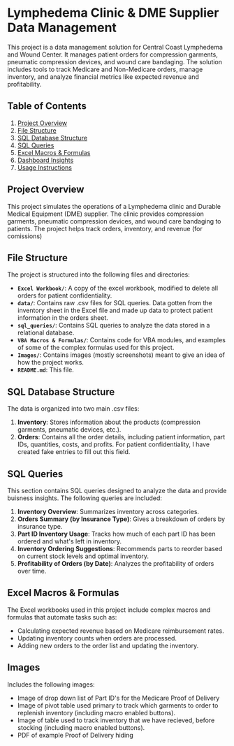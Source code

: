 # Lymphedema Clinic & DME Supplier Data Management

This project is a data management solution for Central Coast Lymphedema and Wound Center. It manages patient orders for compression garments, pneumatic compression devices, and wound care bandaging. The solution includes tools to track Medicare and Non-Medicare orders, manage inventory, and analyze financial metrics like expected revenue and profitability.

## Table of Contents
1. [Project Overview](#project-overview)
2. [File Structure](#file-structure)
3. [SQL Database Structure](#sql-database-structure)
4. [SQL Queries](#sql-queries)
5. [Excel Macros & Formulas](#excel-macros--formulas)
6. [Dashboard Insights](#dashboard-insights)
7. [Usage Instructions](#usage-instructions)

## Project Overview

This project simulates the operations of a Lymphedema clinic and Durable Medical Equipment (DME) supplier. The clinic provides compression garments, pneumatic compression devices, and wound care bandaging to patients. The project helps track orders, inventory, and revenue (for comissions)
## File Structure

The project is structured into the following files and directories:

- **`Excel Workbook/`**: A copy of the excel workbook, modified to delete all orders for patient confidentiality.
- **`data/`**: Contains raw .csv files for SQL queries. Data gotten from the inventory sheet in the Excel file and made up data to protect patient information in the orders sheet.
- **`sql_queries/`**: Contains SQL queries to analyze the data stored in a relational database.
- **`VBA Macros & Formulas/`**: Contains code for VBA modules, and examples of some of the complex formulas used for this project.
- **`Images/`**: Contains images (mostly screenshots) meant to give an idea of how the project works.
- **`README.md`**: This file.

## SQL Database Structure

The data is organized into two main .csv files:
1. **Inventory**: Stores information about the products (compression garments, pneumatic devices, etc.).
2. **Orders**: Contains all the order details, including patient information, part IDs, quantities, costs, and profits. For patient confidentiality, I have created fake entries to fill out this field.

## SQL Queries

This section contains SQL queries designed to analyze the data and provide buisness insights. The following queries are included:

1. **Inventory Overview**: Summarizes inventory across categories.
2. **Orders Summary (by Insurance Type)**: Gives a breakdown of orders by insurance type.
3. **Part ID Inventory Usage**: Tracks how much of each part ID has been ordered and what's left in inventory.
4. **Inventory Ordering Suggestions**: Recommends parts to reorder based on current stock levels and optimal inventory.
5. **Profitability of Orders (by Date)**: Analyzes the profitability of orders over time.

## Excel Macros & Formulas

The Excel workbooks used in this project include complex macros and formulas that automate tasks such as:
- Calculating expected revenue based on Medicare reimbursement rates.
- Updating inventory counts when orders are processed.
- Adding new orders to the order list and updating the inventory.

## Images
Includes the following images:
- Image of drop down list of Part ID's for the Medicare Proof of Delivery
- Image of pivot table used primary to track which garments to order to replenish inventory (including macro enabled buttons).
- Image of table used to track inventory that we have recieved, before stocking (including macro enabled buttons).
- PDF of example Proof of Delivery hiding
